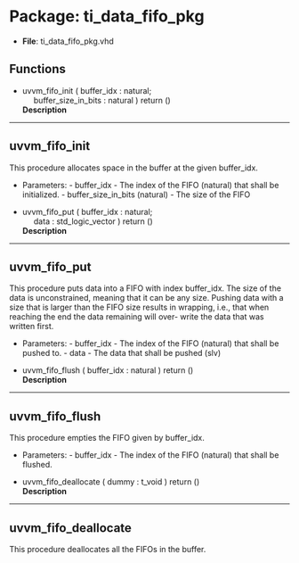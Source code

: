 # Package: ti_data_fifo_pkg

- **File**: ti_data_fifo_pkg.vhd
## Functions
- uvvm_fifo_init <font id="function_arguments">( buffer_idx            : natural;<br><span style="padding-left:20px"> buffer_size_in_bits   : natural ) </font> <font id="function_return">return ()</font>
</br>**Description**
----------------------------------------
 uvvm_fifo_init
----------------------------------------
 This procedure allocates space in the buffer at the given buffer_idx.

  - Parameters:
        - buffer_idx                    - The index of the FIFO (natural)
                                          that shall be initialized.
        - buffer_size_in_bits (natural) - The size of the FIFO


- uvvm_fifo_put <font id="function_arguments">( buffer_idx        : natural;<br><span style="padding-left:20px"> data              : std_logic_vector ) </font> <font id="function_return">return ()</font>
</br>**Description**
----------------------------------------
 uvvm_fifo_put
----------------------------------------
 This procedure puts data into a FIFO with index buffer_idx.
 The size of the data is unconstrained, meaning that
 it can be any size. Pushing data with a size that is
 larger than the FIFO size results in wrapping, i.e.,
 that when reaching the end the data remaining will over-
 write the data that was written first.

  - Parameters:
        - buffer_idx - The index of the FIFO (natural)
                       that shall be pushed to.
        - data       - The data that shall be pushed (slv)


- uvvm_fifo_flush <font id="function_arguments">( buffer_idx            : natural ) </font> <font id="function_return">return ()</font>
</br>**Description**
----------------------------------------
 uvvm_fifo_flush
----------------------------------------
 This procedure empties the FIFO given
 by buffer_idx.

  - Parameters:
        - buffer_idx - The index of the FIFO (natural)
                       that shall be flushed.


- uvvm_fifo_deallocate <font id="function_arguments">( dummy : t_void ) </font> <font id="function_return">return ()</font>
</br>**Description**
----------------------------------------
 uvvm_fifo_deallocate
----------------------------------------
 This procedure deallocates all the FIFOs
 in the buffer.


